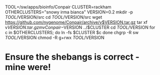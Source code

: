 TOOL=/sw/apps/bioinfo/Conpair
CLUSTER=rackham
OTHERCLUSTERS="snowy irma bianca"
VERSION=0.2
mkdir -p $TOOL/$VERSION/src
cd $TOOL/$VERSION/src
wget https://github.com/nygenome/Conpair/archive/v$VERSION.tar.gz
tar xf v$VERSION.tar.gz
mv Conpair-$VERSION ../$CLUSTER
cd $TOOL/$VERSION
for c in $OTHERCLUSTERS; do 
  ln -fs $CLUSTER $c
done
chgrp -R sw $TOOL/$VERSION
chmod -R g+rwx $TOOL/$VERSION

# Ensure the shebangs is correct - mine were!
